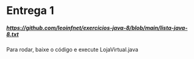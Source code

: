 # Entrega 1
##### _https://github.com/leoinfnet/exercicios-java-8/blob/main/lista-java-8.txt_

Para rodar, baixe o código e execute LojaVirtual.java
